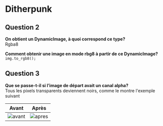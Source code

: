 # Ditherpunk

## Question 2

**On obtient un DynamicImage, à quoi correspond ce type?**<br>
Rgba8

**Comment obtenir une image en mode rbg8 à partir de ce DynamicImage?**<br>
```img.to_rgb8();```

## Question 3
**Que se passe-t-il si l’image de départ avait un canal alpha?**<br>
Tous les pixels transparents deviennent noirs, comme le montre l'exemple suivant

| Avant | Après | 
| :-: | :-: |
| ![avant](./img/gato.png) | ![apres](./img/gato_rgb.png) |
